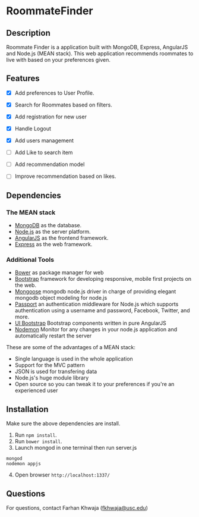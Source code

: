 # RoommateFinder

## Description

Roommate Finder is a application built with MongoDB, Express, AngularJS and Node.js (MEAN stack). This web application recommends roommates to live with based on your preferences given.

## Features

- [x] Add preferences to User Profile.
- [x] Search for Roommates based on filters.
- [x] Add registration for new user
- [x] Handle Logout
- [x] Add users management
- [ ] Add Like to search item
- [ ] Add recommendation model
- [ ] Improve recommendation based on likes.


## Dependencies

### The MEAN stack

* [MongoDB](http://www.mongodb.org/) as the database.
* [Node.js](http://nodejs.org/) as the server platform.
* [AngularJS](https://angularjs.org/) as the frontend framework.
* [Express](http://expressjs.com/) as the web framework.

### Additional Tools

* [Bower](http://bower.io/) as package manager for web
* [Bootstrap](http://getbootstrap.com/) framework for developing responsive, mobile first projects on the web.
* [Mongoose](http://mongoosejs.com/) mongodb node.js driver in charge of providing elegant mongodb object modeling for node.js
* [Passport](http://passportjs.org/) an authentication middleware for Node.js which supports authentication using a username and password, Facebook, Twitter, and more.
* [UI Bootstrap](http://angular-ui.github.io/bootstrap/) Bootstrap components written in pure AngularJS
* [Nodemon](https://github.com/remy/nodemon) Monitor for any changes in your node.js application and automatically restart the server


These are some of the advantages of a MEAN stack:

- Single language is used in the whole application
- Support for the MVC pattern
- JSON is used for transfering data
- Node.js's huge module library
- Open source so you can tweak it to your preferences if you're an experienced user

## Installation

Make sure the above dependencies are install. 

1. Run <code>npm install</code>.
2. Run <code>bower install</code>.
3. Launch mongod in one terminal then run server.js
````
mongod
nodemon appjs
````
4. Open browser `http://localhost:1337/`

## Questions

For questions, contact Farhan Khwaja (fkhwaja@usc.edu)

